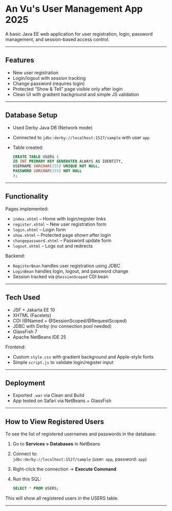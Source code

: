 # An Vu's User Management App 2025

A basic Java EE web application for user registration, login, password management, and session-based access control.

---

## Features

- New user registration
- Login/logout with session tracking
- Change password (requires login)
- Protected “Show & Tell” page visible only after login
- Clean UI with gradient background and simple JS validation

---

## Database Setup

- Used Derby Java DB (Network mode)
- Connected to `jdbc:derby://localhost:1527/sample` with user `app`
- Table created:

    ```SQL
    CREATE TABLE USERS (
    ID INT PRIMARY KEY GENERATED ALWAYS AS IDENTITY,
    USERNAME VARCHAR(255) UNIQUE NOT NULL,
    PASSWORD VARCHAR(255) NOT NULL
    );
    ```

---

## Functionality

Pages implemented:
- `index.xhtml` – Home with login/register links
- `register.xhtml` – New user registration form
- `login.xhtml` – Login form
- `show.xhtml` – Protected page shown after login
- `changepassword.xhtml` – Password update form
- `logout.xhtml` – Logs out and redirects

Backend:
- `RegisterBean` handles user registration using JDBC
- `LoginBean` handles login, logout, and password change
- Session tracked via `@SessionScoped` CDI bean

---

## Tech Used

- JSF + Jakarta EE 10
- XHTML (Facelets)
- CDI (@Named + @SessionScoped/@RequestScoped)
- JDBC with Derby (no connection pool needed)
- GlassFish 7
- Apache NetBeans IDE 25

Frontend:
- Custom `style.css` with gradient background and Apple-style fonts
- Simple `script.js` to validate login/register input

---

## Deployment

- Exported `.war` via Clean and Build
- App tested on Safari via NetBeans + GlassFish

---

## How to View Registered Users

To see the list of registered usernames and passwords in the database:

1. Go to **Services > Databases** in NetBeans
2. Connect to:  
   `jdbc:derby://localhost:1527/sample` (user: `app`, password: `app`)
3. Right-click the connection → **Execute Command**
4. Run this SQL:

    ```sql
    SELECT * FROM USERS;
    ```

This will show all registered users in the USERS table.

---
